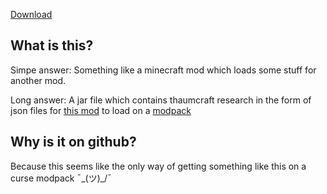 [Download](https://github.com/thanasishadow/CTRfCotP/releases/tag/0.1.1)

## What is this?
Simpe answer: Something like a minecraft mod which loads some stuff for another mod.

Long answer: A jar file which contains thaumcraft research in the form of json files for [this mod](https://minecraft.curseforge.com/projects/thaumcraft-research-loader) to load on a [modpack](https://minecraft.curseforge.com/projects/circle-of-the-phoenix)

## Why is it on github?
Because this seems like the only way of getting something like this on a curse modpack ¯\_(ツ)_/¯
